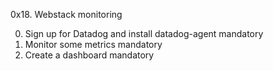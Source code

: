 0x18. Webstack monitoring

0. Sign up for Datadog and install datadog-agent mandatory
1. Monitor some metrics mandatory
2. Create a dashboard mandatory